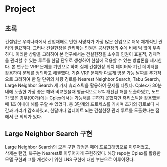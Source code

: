 # Project
## 초록
건설업은 우리나라에서 산업재해로 인한 사망자가 가장 많은 산업으로 더욱 체계적인 관리의 필요하다. 그러나 건설현장을 관리하는 인원은 공사현장의 수에 비해 턱 없이 부족하다. 이러한 상황을 고려하여 본 연구에서는 건설현장을 소수의 인원이 효율적, 경제적을 관리할 수 있는 루트를 한달 단위로 생성하여 현실에 적용할 수 있는 방법론을 제시한다. 본 연구는 VRP 문제를 기반으로 하며 실제 건설현장 위치 데이터와 기간 데이터를 활용하여 문제를 정의하고
해결했다. 기존 VRP 문제와 다르게 방문 가능 날짜를 추가적으로 고려하여 한 달 단위의 차량 경로를 Nearest Neighbor Search, Tabu Search, Large Neighbor Search 세 가지 휴리스틱을 활용하여 문제를 다뤘다. Cplex가 30분 내에 도출한 가장 좋은 해와 비교했을때 평균적으로 5% 개선된 해를 도출하였고, 노드가
많은 경우(90개)에는 Cplex에서는 가능해를 구하지 못했지만 휴리스틱을 활용했을때 1초 이내에 해를 구할 수 있었다. 총 3단계의 프로세스를 거치며 초기의 경로보다 시간과 거리가 감소하였고, 한달마다 업데이트 되는 건설현장 관리 루트를 도출했다는 점에서 큰 의의가 있다.

## Large Neighbor Search 구현
Large Neighbor Search의 모든 구현 과정은 페어 프로그래밍으로 이루어졌고,  
삭제는 랜덤, 복구는 Nearest로 이루어지게 구현하였다.
해당 repo는 Cplex를 활용한 모델 구현과 그를 개선하기 위한 LNS 구현에 대한 부분으로 이루어졌다.
